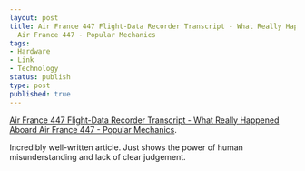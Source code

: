 ```yaml
---
layout: post
title: Air France 447 Flight-Data Recorder Transcript - What Really Happened Aboard
  Air France 447 - Popular Mechanics
tags:
- Hardware
- Link
- Technology
status: publish
type: post
published: true
---
```

<a href="http://www.popularmechanics.com/technology/aviation/crashes/what-really-happened-aboard-air-france-447-6611877">Air France 447 Flight-Data Recorder Transcript - What Really Happened Aboard Air France 447 - Popular Mechanics</a>.

Incredibly well-written article. Just shows the power of human misunderstanding and lack of clear judgement.
